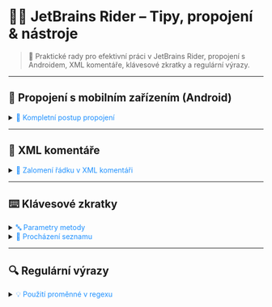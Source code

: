 # 🧑‍💻 JetBrains Rider – Tipy, propojení & nástroje

> 🚀 Praktické rady pro efektivní práci v JetBrains Rider, propojení s Androidem, XML komentáře, klávesové zkratky a regulární výrazy.

---

## 📱 Propojení s mobilním zařízením (Android)

<details>
<summary><span style="color:#1E90FF;">🔗 Kompletní postup propojení</span></summary>

1. **Nastavení BIOSu (AMD CPU)**
    - Otevřete `BIOS` → najděte konfiguraci CPU → nastavte `SVM` na `Enabled`.

2. **Správa Android SDK v Rideru**
    - Otevřete: `File` → `Project Structure` → `SDKs` → `Project` → nastavte Android SDK.
    - SDK lze stáhnout v `Android Studio` → `More Actions` → `SDK Manager`.

3. **Ověření základních komponent SDK**
    - V sekci `SDK Tools` zkontrolujte:
      | Komponenta | Popis |
      |------------|-------|
      | `Android SDK Built-Tools` | Sestavení aplikací |
      | `Android SDK Command-Line Tools` | Správa SDK |
      | `Android Emulator` | Testování aplikací |
      | `Android Emulator hypervisor driver` | Výkon emulátoru (Intel/AMD) |
      | `Android SDK Platform-Tools` | Komunikace s zařízeními (`adb`) |

4. **Nastavení AVD (Android Virtual Device)**
    - Přidejte do proměnné prostředí:  
      `C:\Users\<YourUsername>\AppData\Local\Android\Sdk\platform-tools`
    - ADB umožňuje komunikaci mezi PC a Androidem.

   <details>
   <summary><span style="color:#E95A84;">📋 Zkontrolovat status emulátorů</span></summary>

   ```bash
   adb devices
   ```
   </details>

   <details>
   <summary><span style="color:#E95A84;">🔄 Restart ADB služby</span></summary>

   ```bash
   adb kill-server
   adb start-server
   ```
   </details>

5. **Propojení s mobilním zařízením**
    - Otevřete `Android Studio` → `More Actions` → `Virtual Device Manager`.
    - Vytvořte nové virtuální zařízení a spusťte jej.
    - V Rideru vyberte zařízení a spusťte aplikaci.

</details>

---

## 📝 XML komentáře

<details>
<summary><span style="color:#1E90FF;">💬 Zalomení řádku v XML komentáři</span></summary>

- Použijte:  
  **`<para>&#160;</para>`**

> [!WARNING]  
> `<para></para>` a `<br/>` nefungují pro zalomení řádku.

**Příklad:**

```csharp
/// <summary>
///     This sentence shows up when the type is hovered
///     <para>&#160;</para>
///     <para>int PrimaryKey</para>
///     <para>&#160;</para>
///     <para>virtual Relation Relation</para>
/// </summary>
```

Více info: [XML zalomení komentáře](https://stackoverflow.com/questions/7279108/how-to-add-a-line-break-in-c-sharp-net-documentation)

</details>

---

## ⌨️ Klávesové zkratky

<details>
<summary><span style="color:#1E90FF;">🔤 Parametry metody</span></summary>

- Zobrazení informací o parametrech:  
  `Ctrl` + `Shift` + `Space`
</details>

<details>
<summary><span style="color:#1E90FF;">🔄 Procházení seznamu</span></summary>

- Vpřed:  
  `Ctrl` + `Shift` + `Space`
- Zpět:  
  `Ctrl` + `Shift` + `P`
</details>

---

## 🔍 Regulární výrazy

<details>
<summary><span style="color:#1E90FF;">💡 Použití proměnné v regexu</span></summary>

<details>
<summary><span style="color:#E95A84;">🔢 Číselná proměnná</span></summary>

- Vyhledání proměnné v textu:

  ```regex
  <h2>(.*?)</h2>
  ```

- Nahrazení proměnné v textu:

  ```regex
  <h2>Test $1</h2>
  ```

</details>

<details>
<summary><span style="color:#E95A84;">🏷️ Pojmenovaná proměnná</span></summary>

- Vyhledání proměnné v textu:

  ```regex
  <h2>(?<customName>.*?)</h2>
  ```

- Nahrazení proměnné v textu:

  ```regex
  <h2>Test ${customName}</h2>
  ```

</details>
</details>